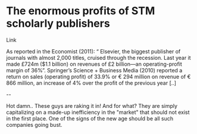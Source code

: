 # The enormous profits of STM scholarly publishers

Link

As reported in the Economist (2011): “ Elsevier, the biggest publisher of journals with almost 2,000 titles, cruised through the recession. Last year it made £724m ($1.1 billion) on revenues of £2 billion—an operating-profit margin of 36%”. Springer’s Science + Business Media (2010) reported a return on sales (operating profit) of 33.9% or € 294 million on revenue of € 866 million, an increase of 4% over the profit of the previous year [..]

--

Hot damn.. These guys are raking it in! And for what? They are simply capitalizing on a made-up inefficiency in the "market" that should not exist in the first place. One of the signs of the new age should be all such companies going bust.

